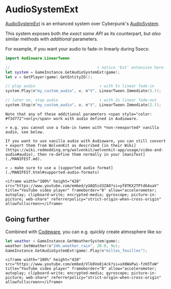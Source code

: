 # AudioSystemExt

[AudioSystemExt](https://github.com/cyb3rpsych0s1s/audioware/blob/main/audioware/reds/Ext.reds) is an enhanced system over Cyberpunk's [AudioSystem](https://nativedb.red4ext.com/AudioSystem).

This system exposes both *the exact same API* as its counterpart, but *also* similar methods with *additional* parameters.

For example, if you want your audio to fade-in linearly during 5secs:

```swift
import Audioware.LinearTween

//                                      ⬇️ notice 'Ext' extension here
let system = GameInstance.GetAudioSystemExt(game);
let v = GetPlayer(game).GetEntityID();

// play audio                            ⬇️ with 5s linear fade-in
system.Play(n"my_custom_audio", v, n"V", LinearTween.Immediate(5.));

// later on, stop audio                  ⬇️ with 2s linear fade-out
system.Stop(n"my_custom_audio", v, n"V", LinearTween.Immediate(2.));
```

```admonish warning
Note that any of these additional parameters <span style="color: #f3d772">only</span> work with audio defined in Audioware.

> e.g. you cannot use a fade-in tween with *non-reexported* vanilla audio, see below.
```

```admonish tip
If you want to use vanilla audio with Audioware, you can still convert + export them from WolvenKit as described [in their Wiki](https://wiki.redmodding.org/wolvenkit/wolvenkit-app/usage/video-and-audio#audio), then re-define them normally in your [manifest](./MANIFEST.md).

> ⚠️ make sure to use a [supported audio format](./MANIFEST.html#supported-audio-formats)
```

```admonish youtube title="YouTube demo"
<iframe width="100%" height="420" src="https://www.youtube.com/embed/yUAQ5id3ZA0?si=yf8TKX2TPtd64uaV" title="YouTube video player" frameborder="0" allow="accelerometer; autoplay; clipboard-write; encrypted-media; gyroscope; picture-in-picture; web-share" referrerpolicy="strict-origin-when-cross-origin" allowfullscreen></iframe>
```

## Going further

Combined with [Codeware](https://github.com/psiberx/cp2077-codeware), you can e.g. quickly create atmosphere like so:

```swift
let weather = GameInstance.GetWeatherSystem(game);
weather.SetWeather(n"24h_weather_rain", 20.0, 9u);
GameInstance.GetAudioSystemExt(game).Play(n"milles_feuilles");
```

```admonish youtube title="YouTube demo"
<iframe width="100%" height="420" src="https://www.youtube.com/embed/Vlk0Ve8j4ck?si=xX0WaPwi-fzH3TxW" title="YouTube video player" frameborder="0" allow="accelerometer; autoplay; clipboard-write; encrypted-media; gyroscope; picture-in-picture; web-share" referrerpolicy="strict-origin-when-cross-origin" allowfullscreen></iframe>
```
